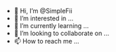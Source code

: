- 👋 Hi, I’m @SimpleFii
- 👀 I’m interested in ...
- 🌱 I’m currently learning ...
- 💞️ I’m looking to collaborate on ...
- 📫 How to reach me ...

<!---
SimpleFii/SimpleFii is a ✨ special ✨ repository because its `README.md` (this file) appears on your GitHub profile.
You can click the Preview link to take a look at your changes.
--->
